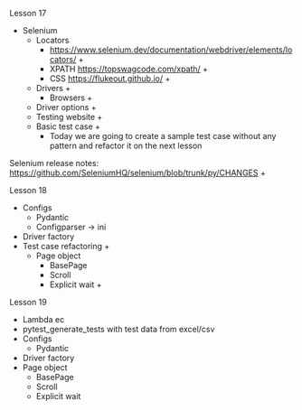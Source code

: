 Lesson 17
- Selenium
    - Locators
        - https://www.selenium.dev/documentation/webdriver/elements/locators/ + 
        - XPATH https://topswagcode.com/xpath/ +
        - CSS https://flukeout.github.io/ + 
    - Drivers + 
        - Browsers + 
    - Driver options + 
    - Testing website + 
    - Basic test case + 
        - Today we are going to create a sample test case without any pattern and refactor it on the next lesson
  
Selenium release notes: https://github.com/SeleniumHQ/selenium/blob/trunk/py/CHANGES + 

Lesson 18
- Configs
    - Pydantic
    - Configparser -> ini
- Driver factory
- Test case refactoring +
    - Page object
        - BasePage
        - Scroll
        - Explicit wait +

Lesson 19
- Lambda ec
- pytest_generate_tests with test data from excel/csv
- Configs
    - Pydantic
- Driver factory
- Page object
    - BasePage
    - Scroll
    - Explicit wait